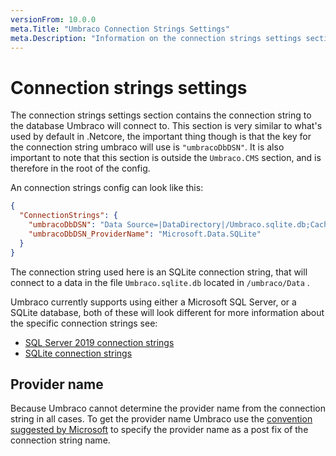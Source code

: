 ```yaml
---
versionFrom: 10.0.0
meta.Title: "Umbraco Connection Strings Settings"
meta.Description: "Information on the connection strings settings section"
---
```


# Connection strings settings

The connection strings settings section contains the connection string to the database Umbraco will connect to. This section is very similar to what's used by default in .Netcore, the important thing though is that the key for the connection string umbraco will use is `"umbracoDbDSN"`. It is also important to note that this section is outside the `Umbraco.CMS` section, and is therefore in the root of the config.

An connection strings config can look like this:

```json
{
  "ConnectionStrings": {
    "umbracoDbDSN": "Data Source=|DataDirectory|/Umbraco.sqlite.db;Cache=Shared;Foreign Keys=True;Pooling=True",
    "umbracoDbDSN_ProviderName": "Microsoft.Data.SQLite"
  }
}
```

The connection string used here is an SQLite connection string, that will connect to a data in the file `Umbraco.sqlite.db`  located in `/umbraco/Data` .

Umbraco currently supports using either a Microsoft SQL Server, or a SQLite database, both of these will look different for more information about the specific connection strings see:

* [SQL Server 2019 connection strings](https://www.connectionstrings.com/sql-server-2019/)
* [SQLite connection strings](https://www.connectionstrings.com/sqlite/)

## Provider name
Because Umbraco cannot determine the provider name from the connection string in all cases. To get the provider name Umbraco use the [convention suggested by Microsoft](https://docs.microsoft.com/en-us/aspnet/core/02-Grundlagen/configuration/?view=aspnetcore-5.0#connection-string-prefixes-1) to specify the provider name as a post fix of the connection string name.

